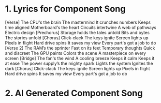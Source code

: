 # 1. Lyrics for Component Song
[Verse]
The CPU's the brain
The mastermind
It crunches numbers
Keeps time aligned
Motherboard's the heart
Circuits intertwine
A web of pathways
Electric design
[Prechorus]
Storage holds the tales untold
Bits and bytes
The stories unfold
[Chorus]
Click-clack
The keys ignite
Screen lights up
Pixels in flight
Hard drive spins
It saves my view
Every part's got a job to do
[Verse 2]
The RAM’s the sprinter
Fast on its feet
Temporary thoughts
Quick and discreet
The GPU paints
Colors the scene
A masterpiece on every screen
[Bridge]
The fan's the wind
A cooling breeze
Keeps it calm
Keeps it at ease
The power supply’s the mighty spark
Lights the system
Ignites the dark
[Chorus]
Click-clack
The keys ignite
Screen lights up
Pixels in flight
Hard drive spins
It saves my view
Every part's got a job to do

# 2. AI Generated Component Song 

